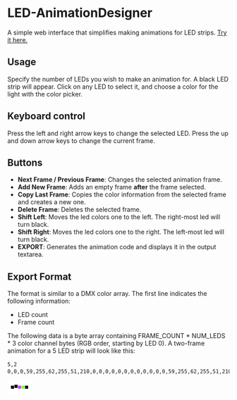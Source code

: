 # LED-AnimationDesigner
A simple web interface that simplifies making animations for LED strips.
[Try it here.](https://nicolasdeory.github.io/LED-AnimationDesigner/)

## Usage
Specify the number of LEDs you wish to make an animation for. A black LED strip will appear.
Click on any LED to select it, and choose a color for the light with the color picker. 

## Keyboard control
Press the left and right arrow keys to change the selected LED.
Press the up and down arrow keys to change the current frame.

## Buttons
- **Next Frame / Previous Frame**: Changes the selected animation frame.
- **Add New Frame**: Adds an empty frame **after** the frame selected.
- **Copy Last Frame**: Copies the color information from the selected frame and creates a new one.
- **Delete Frame**: Deletes the selected frame.
- **Shift Left**: Moves the led colors one to the left. The right-most led will turn black.
- **Shift Right**: Moves the led colors one to the right. The left-most led will turn black.
- **EXPORT**: Generates the animation code and displays it in the output textarea.

## Export Format
The format is similar to a DMX color array.
The first line indicates the following information:
- LED count
- Frame count

The following data is a byte array containing FRAME_COUNT * NUM_LEDS * 3 color channel bytes (RGB order, starting by LED 0).
A two-frame animation for a 5 LED strip will look like this:
```
5,2
0,0,0,59,255,62,255,51,210,0,0,0,0,0,0,0,0,0,0,0,0,59,255,62,255,51,210,0,0,0
```
![](readme/demo-anim.gif)


